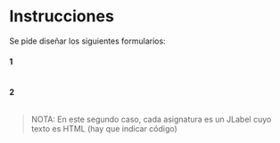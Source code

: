# Instrucciones

Se pide diseñar los siguientes formularios: 

#### 1

<p align="center">
<img title="" src="https://github.com/user-attachments/assets/2393646d-a30a-4cbc-8b83-b3fd5fe6b695" alt="" data-align="center" style="zoom:67%;">
</p>

#### 2

<p align="center">
<img title="" src="https://github.com/user-attachments/assets/a42547f0-d02c-49c1-a3fa-56c89345f232" alt="" data-align="center" style="zoom:67%;">
</p>


> NOTA: En este segundo caso, cada asignatura es un JLabel cuyo texto es HTML (hay que indicar <html>código</html>)
